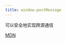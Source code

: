 ```yaml
---
title: window.postMessage
---
```


可以安全地实现跨源通信

[MDN](https://developer.mozilla.org/zh-CN/docs/Web/API/Window/postMessage)
